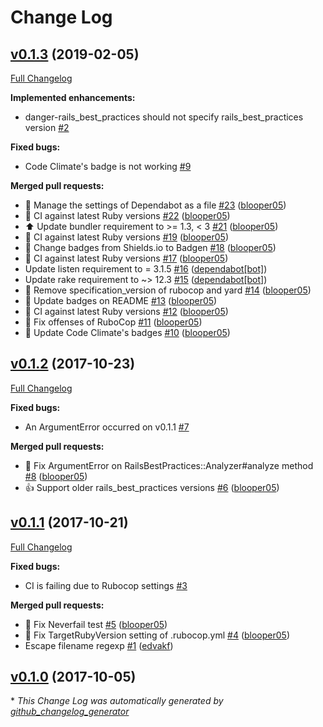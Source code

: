 # Change Log

## [v0.1.3](https://github.com/blooper05/danger-rails_best_practices/tree/v0.1.3) (2019-02-05)
[Full Changelog](https://github.com/blooper05/danger-rails_best_practices/compare/v0.1.2...v0.1.3)

**Implemented enhancements:**

- danger-rails\_best\_practices should not specify rails\_best\_practices version [\#2](https://github.com/blooper05/danger-rails_best_practices/issues/2)

**Fixed bugs:**

- Code Climate's badge is not working [\#9](https://github.com/blooper05/danger-rails_best_practices/issues/9)

**Merged pull requests:**

- 💚 Manage the settings of Dependabot as a file [\#23](https://github.com/blooper05/danger-rails_best_practices/pull/23) ([blooper05](https://github.com/blooper05))
- 💚 CI against latest Ruby versions [\#22](https://github.com/blooper05/danger-rails_best_practices/pull/22) ([blooper05](https://github.com/blooper05))
- ⬆️ Update bundler requirement to \>= 1.3, \< 3 [\#21](https://github.com/blooper05/danger-rails_best_practices/pull/21) ([blooper05](https://github.com/blooper05))
- 💚 CI against latest Ruby versions [\#19](https://github.com/blooper05/danger-rails_best_practices/pull/19) ([blooper05](https://github.com/blooper05))
- 📝 Change badges from Shields.io to Badgen [\#18](https://github.com/blooper05/danger-rails_best_practices/pull/18) ([blooper05](https://github.com/blooper05))
- 💚 CI against latest Ruby versions [\#17](https://github.com/blooper05/danger-rails_best_practices/pull/17) ([blooper05](https://github.com/blooper05))
- Update listen requirement to = 3.1.5 [\#16](https://github.com/blooper05/danger-rails_best_practices/pull/16) ([dependabot[bot]](https://github.com/apps/dependabot))
- Update rake requirement to ~\> 12.3 [\#15](https://github.com/blooper05/danger-rails_best_practices/pull/15) ([dependabot[bot]](https://github.com/apps/dependabot))
- 🚿 Remove specification\_version of rubocop and yard [\#14](https://github.com/blooper05/danger-rails_best_practices/pull/14) ([blooper05](https://github.com/blooper05))
- 📝 Update badges on README [\#13](https://github.com/blooper05/danger-rails_best_practices/pull/13) ([blooper05](https://github.com/blooper05))
- 💚 CI against latest Ruby versions [\#12](https://github.com/blooper05/danger-rails_best_practices/pull/12) ([blooper05](https://github.com/blooper05))
- 👕 Fix offenses of RuboCop [\#11](https://github.com/blooper05/danger-rails_best_practices/pull/11) ([blooper05](https://github.com/blooper05))
- 📝 Update Code Climate's badges [\#10](https://github.com/blooper05/danger-rails_best_practices/pull/10) ([blooper05](https://github.com/blooper05))

## [v0.1.2](https://github.com/blooper05/danger-rails_best_practices/tree/v0.1.2) (2017-10-23)
[Full Changelog](https://github.com/blooper05/danger-rails_best_practices/compare/v0.1.1...v0.1.2)

**Fixed bugs:**

- An ArgumentError occurred on v0.1.1 [\#7](https://github.com/blooper05/danger-rails_best_practices/issues/7)

**Merged pull requests:**

- 🐛 Fix ArgumentError on RailsBestPractices::Analyzer\#analyze method [\#8](https://github.com/blooper05/danger-rails_best_practices/pull/8) ([blooper05](https://github.com/blooper05))
- 👍 Support older rails\_best\_practices versions [\#6](https://github.com/blooper05/danger-rails_best_practices/pull/6) ([blooper05](https://github.com/blooper05))

## [v0.1.1](https://github.com/blooper05/danger-rails_best_practices/tree/v0.1.1) (2017-10-21)
[Full Changelog](https://github.com/blooper05/danger-rails_best_practices/compare/v0.1.0...v0.1.1)

**Fixed bugs:**

- CI is failing due to Rubocop settings [\#3](https://github.com/blooper05/danger-rails_best_practices/issues/3)

**Merged pull requests:**

- 🐛 Fix Neverfail test [\#5](https://github.com/blooper05/danger-rails_best_practices/pull/5) ([blooper05](https://github.com/blooper05))
- 🐛 Fix TargetRubyVersion setting of .rubocop.yml [\#4](https://github.com/blooper05/danger-rails_best_practices/pull/4) ([blooper05](https://github.com/blooper05))
-  Escape filename regexp [\#1](https://github.com/blooper05/danger-rails_best_practices/pull/1) ([edvakf](https://github.com/edvakf))

## [v0.1.0](https://github.com/blooper05/danger-rails_best_practices/tree/v0.1.0) (2017-10-05)


\* *This Change Log was automatically generated by [github_changelog_generator](https://github.com/skywinder/Github-Changelog-Generator)*
